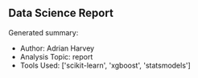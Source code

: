 ## Data Science Report

Generated summary:

- Author: Adrian Harvey
- Analysis Topic: report
- Tools Used: ['scikit-learn', 'xgboost', 'statsmodels']

